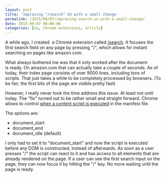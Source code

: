 ```yaml
---
layout: post
title: 'Improving "/search" UX with a small change'
permalink: /2015/09/07/improving-search-ux-with-a-small-change/
date: 2015-09-07 00:00:00
categories: [ux, chrome-extensions, article]
---
```


A while ago, I created  a Chrome extension called [/search](/projects/chrome-extensions/#search '/search').
It focuses the first search field on any page by pressing "/", which allows for instant searching on pages like amazon.com.

What always bothered me was that it only worked after the document is ready. On amazon.com that can actually take a couple of seconds. As of today, their index page consists of over 9000 lines, including tons of scripts. That just takes a while to be completely processed by browsers. (To be fair, the first bits of the page are visible pretty fast)

However, I really never took the time address this issue. At least not until today. The "fix" turned out to be rather small and straight forward. Chrome allows to control [when a content script is executed](https://developer.chrome.com/extensions/content_scripts 'https://developer.chrome.com/extensions/content_scripts') in the manifest file.

The options are:

- document_start
- document_end
- document_idle (default)

I only had to set it to "document_start" and now the script is executed before any DOM is constructed, instead of afterwards. As soon as a user presses "/" the script can react to it and has access to all elements that are already rendered on the page.
If a user can see the first search input on the page, they can now focus it by hitting the "/" key. No more waiting until the page is ready.
